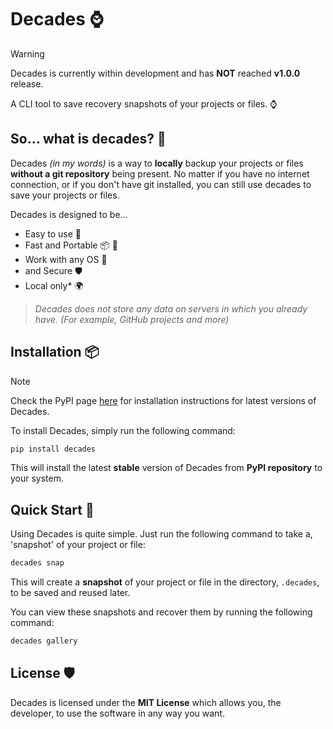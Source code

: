 # Decades ⌚

>[!WARNING]
> Decades is currently within development and has **NOT** reached **v1.0.0** release.

A CLI tool to save recovery snapshots of your projects or files. ⌚

## So... what is decades? 🤔

Decades *(in my words)* is a way to **locally** backup your projects or files **without a git repository** being present.
No matter if you have no internet connection, or if you don't have git installed, you can still use decades to save your projects or files.

Decades is designed to be...

- Easy to use 🧑
- Fast and Portable 📦 🚀
- Work with any OS 🐧
- and Secure 🛡️
- Local only* 🌍

> *Decades does not store any data on servers in which you already have. (For example, GitHub projects and more)*

## Installation 📦

>[!NOTE]
> Check the PyPI page [here](https://pypi.org/project/decades/) for installation instructions for latest versions of Decades.

To install Decades, simply run the following command:

```bash
pip install decades
```

This will install the latest **stable** version of Decades from **PyPI repository** to your system.

## Quick Start 🚀

Using Decades is quite simple. Just run the following command to take a, 'snapshot' of your project or file:

```bash
decades snap
```

This will create a **snapshot** of your project or file in the directory, `.decades`, to be saved and reused later.

You can view these snapshots and recover them by running the following command:

```bash
decades gallery
```

## License 🛡️

Decades is licensed under the **MIT License** which allows you, the developer, to use the software in any way you want.
